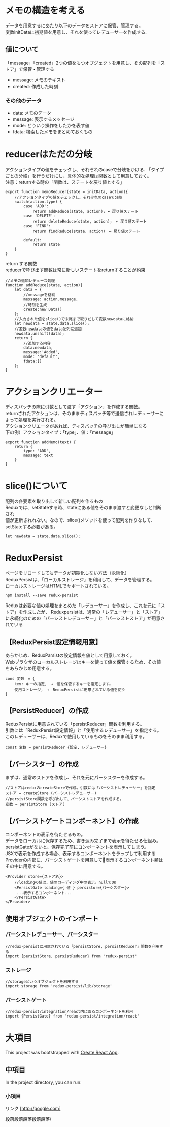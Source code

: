 # メモの構造を考える
データを用意するにあたり以下のデータをストアに保管、管理する。  
変数initDataに初期値を用意し、それを使ってレデューサーを作成する. 
## 値について
「message」「created」2つの値をもつオブジェクトを用意し、その配列を「ストア」で保管・管理する
- message: メモのテキスト
- created: 作成した時刻

### その他のデータ
- data: メモのデータ
- message: 表示するメッセージ
- mode: どういう操作をしたかを表す値
- fdata: 検索したメモをまとめておくもの

# reducerはただの分岐
アクションタイプの値をチェックし、それぞれのcaseで分岐をかける. 
「タイプごとの分岐」を行うだけにし、具体的な処理は関数として用意しておく。  
注意：returnする時の「関数は、ステートを戻り値とする」
```
export function memoReducer(state = initData, action){
    //アクションタイプの値をチェックし、それぞれのcaseで分岐
    switch(action.type) {
        case 'ADD':
            return addReduce(state, action); ← 戻り値ステート
        case 'DELETE':
            return deleteReduce(state, action);　← 戻り値ステート
        case 'FIND':
            return findReduce(state, action)　← 戻り値ステート
        
        default:
            return state
    }
}
```
return する関数<br>
reducerで呼び出す関数は常に新しいステートをreturnすることが約束
```
//メモの追加レデュース処理
function addReduce(state, action){
    let data = {
        //messageを格納
        message: action.message,
        //時刻を生成
        create:new Data()
    };
    //入力された値をslice()で末尾まで取りだして変数newdataに格納
    let newdata = state.data.slice();
    //変数newdataの値をdata配列に追加
    newdata.unshift(data);
    return {
        //追加する内容
        data:newdata,
        message:'Added',
        mode: 'default',
        fdata:[]
    };
}
```
# アクションクリエーター
ディスパッチの際に引数として渡す「アクション」を作成する関数。<br>
returnされたアクションは、そのままディスパッチ等で送信されレデューサーによって処理を実行される。<br>
アクションクリエータがあれば、ディスパッチの呼び出しが簡単になる<br>
下の例）アクションタイプ：「type」、値：「message」<br>

```
export function addMemo(text) {
    return {
        type: 'ADD',
        message: text
    }
}
```

# slice()について
配列の各要素を取り出して新しい配列を作るもの<br>
Reduxでは、setStateする時、stateにある値をそのまま渡すと変更なしと判断され<br>
値が更新されれない。なので、slice()メソッドを使って配列を作りなして、setStateする必要がある。
````
let newdata = state.data.slice();
````

# ReduxPersist　
ページをリロードしてもデータが初期化しない方法（永続化）<br>
ReduxPersistは、「ローカルストレージ」を利用して、データを管理する。<br>
ローカルストレージはHTMLでサポートされている。
```
npm install --save redux-persist

```

Reduxは必要な値の処理をまとめた「レデューサー」を作成し、これを元に「ストア」を作成したが、
Reduxpersistは、通常の「レデューサー」と「ストア」に永続化のための「パーシストレデューサー」と「パーシストストア」が用意されている

## 【ReduxPersist設定情報用意】
あらかじめ、ReduxParsistの設定情報を値として用意しておく。<br>
Webブラウザのローカルストレージはキーを使って値を保管するため、その値をあらかじめ用意する。
```
cons 変数　= {
    key: キーの指定,　→　値を保管するキーを指定します。
    使用ストレージ,　→　ReduxPersistに用意されている値を使う
}
```
## 【PersistReducer】の作成
ReduxPersistに用意されている「persistReducer」関数を利用する。<br>
引数には「ReduxPersist設定情報」と「使用するレデューサー」を指定する。<br>
このレデューサーは、Reduxで使用しているものをそのまま利用する。
```
const 変数 = persistReducer {設定, レデューサー}
```

## 【パーシスター】の作成
まずは、通常のストアを作成し、それを元にパーシスターを作成する。<br>
```
//ストアはreduxのcreateStoreで作成。引数には「パーシストレデューサー」を指定
ストア = createStore (パーシストレデューサー)
//persistStore関数を呼び出して、パーシストストアを作成する。
変数 = persistStore (ストア)
```

## 【パーシストゲートコンポーネント】の作成
コンポーネントの表示を待たせるもの。<br>
データをローカルに保存するため、書き込み完了まで表示を待たせる仕組み。<br>
persistGateがないと、保存完了前にコンポーネントを表示してしまう。<br>
JSXで表示を作成する場合、表示するコンポーネントをラップして利用する<br>
Providerの内部に、パーシストゲートを用意して表示するコンポーネント類はその中に用意する。
```
<Provider store={ストア名}>
    //loadingの値は、値のローディング中の表示。nullでOK
    <PersistGate loading={ 値 } persistor={パーシスター}>
     ...表示するコンポーネント...
    </PersistGate>
</Provider>
```

## 使用オブジェクトのインポート

### パーシストレデューサー、パーシスター
```
//redux-persistに用意されている「persistStore, persistReducer」関数を利用する
import {persistStore, persistReducer} from 'redux-persist'
```
### ストレージ
```
//storageというオブジェクトを利用する
import storage from 'redux-persist/lib/storage'
```
### パーシストゲート
```
//redux-persist/integration/react内にあるコンポーネントを利用
import {PersistGate} from 'redux-persist/integration/react'
```









# 大項目

This project was bootstrapped with [Create React App](https://github.com/facebook/create-react-app).

## 中項目

In the project directory, you can run:

### 小項目

リンク [http://google.com]

段落段落段落段落段落\

